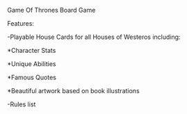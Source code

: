 Game Of Thrones Board Game

Features:

-Playable House Cards for all Houses of Westeros including:

*Character Stats

*Unique Abilities

*Famous Quotes

*Beautiful artwork based on book illustrations

-Rules list
